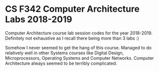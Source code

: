 # CS F342 Computer Architecture Labs 2018-2019
Computer Architecture course lab session codes for the year 2018-2019. Definitely not exhaustive as I recall there being more than 3 labs :)

Somehow I never seemed to get the hang of this course. Managed to do relatively well in other Systems courses like Digital Design, Microprocessors, Operating Systems and Computer Networks. Computer Architecture always seemed to be terribly complicated.
